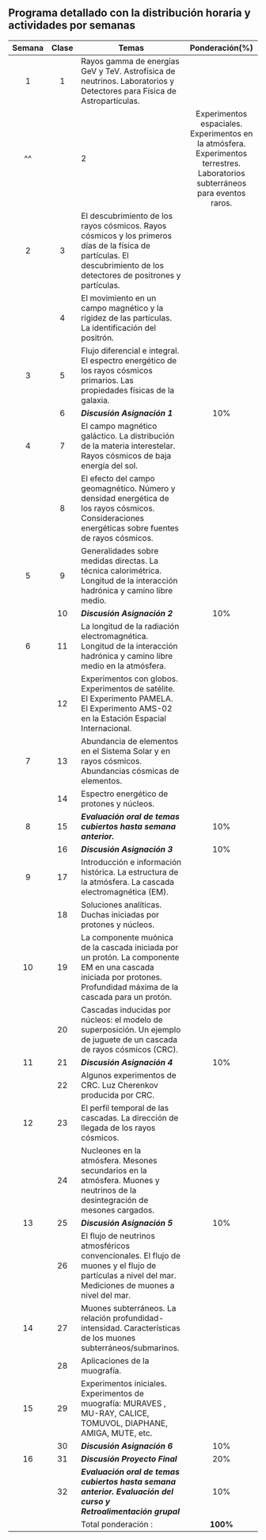 ## Programa detallado con la distribución horaria y actividades por semanas

| Semana | Clase | Temas | Ponderación(%) |
|:--:|:--:|--|:--:|
| 1 | 1 | Rayos gamma de energías GeV y TeV. Astrofísica de neutrinos. Laboratorios y Detectores para Física de Astropartículas. | |
|^^  || 2 | Experimentos espaciales. Experimentos en la atmósfera. Experimentos terrestres. Laboratorios subterráneos para eventos raros. | |
| 2 | 3 | El descubrimiento de los rayos cósmicos. Rayos cósmicos y los primeros días de la física de partículas. El descubrimiento de los detectores de positrones y partículas.  | |
|  | 4 | El movimiento en un campo magnético y la rigidez de las partículas. La identificación del positrón. | |
| 3 | 5 | Flujo diferencial e integral. El espectro energético de los rayos cósmicos primarios. Las propiedades físicas de la galaxia.  | |
|  | 6 | _**Discusión Asignación 1**_ | 10% |
| 4 | 7 | El campo magnético galáctico. La distribución de la materia interestelar. Rayos cósmicos de baja energía del sol. | |
|  | 8 | El efecto del campo geomagnético. Número y densidad energética de los rayos cósmicos. Consideraciones energéticas sobre fuentes de rayos cósmicos. | |
| 5 | 9 | Generalidades sobre medidas directas. La técnica calorimétrica. Longitud de la interacción hadrónica y camino libre medio.  | |
|  | 10 | _**Discusión Asignación 2**_ | 10% |
| 6 | 11 | La longitud de la radiación electromagnética. Longitud de la interacción hadrónica y camino libre medio en la atmósfera. | |
|  | 12 | Experimentos con globos. Experimentos de satélite. El Experimento PAMELA. El Experimento AMS-02 en la Estación Espacial Internacional. | |
| 7 | 13 | Abundancia de elementos en el Sistema Solar y en rayos cósmicos. Abundancias cósmicas de elementos.  | |
|  | 14 | Espectro energético de protones y núcleos. | |
| 8 | 15 | _**Evaluación oral de temas cubiertos hasta semana anterior.**_ | 10% |
|  | 16 | _**Discusión Asignación 3**_ | 10% |
| 9 | 17 | Introducción e información histórica. La estructura de la atmósfera. La cascada electromagnética (EM).  | |
|  | 18 | Soluciones analíticas. Duchas iniciadas por protones y núcleos. | |
| 10 | 19 | La componente muónica de la cascada iniciada por un protón. La componente EM en una cascada iniciada por protones. Profundidad máxima de la cascada para un protón.  | |
|  | 20 | Cascadas inducidas por núcleos: el modelo de superposición. Un ejemplo de juguete de un cascada de rayos cósmicos (CRC).  | |
| 11 | 21 | _**Discusión Asignación 4**_ | 10% |
|  | 22 | Algunos experimentos de CRC. Luz Cherenkov producida por CRC.  | |
| 12 | 23 | El perfil temporal de las cascadas. La dirección de llegada de los rayos cósmicos. | |
|  | 24 | Nucleones en la atmósfera. Mesones secundarios en la atmósfera. Muones y neutrinos de la desintegración de mesones cargados.  | |
| 13 | 25 | _**Discusión Asignación 5**_ | 10% |
|  | 26 | El flujo de neutrinos atmosféricos convencionales. El flujo de muones y el flujo de partículas a nivel del mar. Mediciones de muones a nivel del mar.  | |
| 14 | 27 | Muones subterráneos. La relación profundidad-intensidad. Características de los muones subterráneos/submarinos.  | |
|  | 28 | Aplicaciones de la muografía. | |
| 15 | 29 | Experimentos iniciales. Experimentos de muografía:  MURAVES , MU-RAY, CALICE, TOMUVOL, DIAPHANE, AMIGA, MUTE, etc. | |
|  | 30 | _**Discusión Asignación 6**_ | 10% |
| 16 | 31 | _**Discusión Proyecto Final**_ | 20% |
|  | 32 | _**Evaluación oral de temas cubiertos hasta semana anterior. Evaluación del curso y Retroalimentación grupal**_ | 10% |
| | | Total ponderación :| **100%** |
